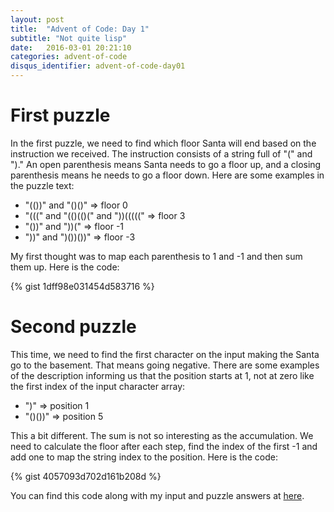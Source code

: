 ```yaml
---
layout: post
title:  "Advent of Code: Day 1"
subtitle: "Not quite lisp"
date:   2016-03-01 20:21:10
categories: advent-of-code
disqus_identifier: advent-of-code-day01
---
```

# First puzzle 

In the first puzzle, we need to find which floor Santa will end based on the instruction we received. The instruction consists of a string full of "(" and ")." An open parenthesis means Santa needs to go a floor up, and a closing parenthesis means he needs to go a floor down. Here are some examples in the puzzle text:

- "(())" and "()()" => floor 0
- "(((" and "(()(()(" and "))(((((" => floor 3
- "())" and "))(" => floor -1
- "))" and ")())())" => floor -3

My first thought was to map each parenthesis to 1 and -1 and then sum them up. Here is the code:

{% gist 1dff98e031454d583716 %}

# Second puzzle

This time, we need to find the first character on the input making the Santa go to the basement. That means going negative. There are some examples of the description informing us that the position starts at 1, not at zero like the first index of the input character array:

- ")" => position 1
- "()())" => position 5

This a bit different. The sum is not so interesting as the accumulation. We need to calculate the floor after each step, find the index of the first -1 and add one to map the string index to the position. Here is the code:

{% gist 4057093d702d161b208d %}

You can find this code along with my input and puzzle answers at [here](https://github.com/darienmt/advent-of-code/blob/master/scala/src/main/scala/Day01.sc).